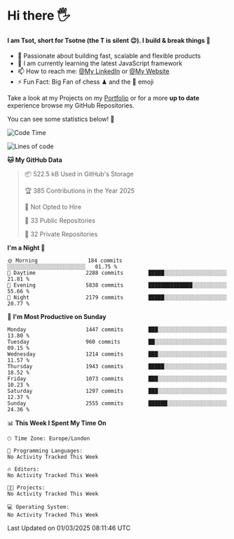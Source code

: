 # Hi there :raised_hand_with_fingers_splayed:
#### I am Tsot, short for Tsotne (the T is silent :wink:). I build & break things :space_invader:
- :telescope: Passionate about building fast, scalable and flexible products
- :seedling: I am currently learning the latest JavaScript framework 
- :mailbox: How to reach me: [@My LinkedIn](https://www.linkedin.com/in/tsotne-gvadzabia/) or [@My Website](https://tsotne.co.uk/contact)
- :zap: Fun Fact: Big Fan of chess ♟ and the 👾 emoji

Take a look at my Projects on my [Portfolio](https://tsotne.co.uk/) or for a more **up to date** experience browse my GitHub Repositories.

You can see some statistics below! :space_invader:
<!--START_SECTION:waka-->
![Code Time](http://img.shields.io/badge/Code%20Time-761%20hrs%202%20mins-blue)

![Lines of code](https://img.shields.io/badge/From%20Hello%20World%20I%27ve%20Written-7.2%20million%20lines%20of%20code-blue)

**🐱 My GitHub Data** 

> 📦 522.5 kB Used in GitHub's Storage 
 > 
> 🏆 385 Contributions in the Year 2025
 > 
> 🚫 Not Opted to Hire
 > 
> 📜 33 Public Repositories 
 > 
> 🔑 32 Private Repositories 
 > 
**I'm a Night 🦉** 

```text
🌞 Morning                184 commits         ░░░░░░░░░░░░░░░░░░░░░░░░░   01.75 % 
🌆 Daytime                2288 commits        █████░░░░░░░░░░░░░░░░░░░░   21.81 % 
🌃 Evening                5838 commits        ██████████████░░░░░░░░░░░   55.66 % 
🌙 Night                  2179 commits        █████░░░░░░░░░░░░░░░░░░░░   20.77 % 
```
📅 **I'm Most Productive on Sunday** 

```text
Monday                   1447 commits        ███░░░░░░░░░░░░░░░░░░░░░░   13.80 % 
Tuesday                  960 commits         ██░░░░░░░░░░░░░░░░░░░░░░░   09.15 % 
Wednesday                1214 commits        ███░░░░░░░░░░░░░░░░░░░░░░   11.57 % 
Thursday                 1943 commits        █████░░░░░░░░░░░░░░░░░░░░   18.52 % 
Friday                   1073 commits        ███░░░░░░░░░░░░░░░░░░░░░░   10.23 % 
Saturday                 1297 commits        ███░░░░░░░░░░░░░░░░░░░░░░   12.37 % 
Sunday                   2555 commits        ██████░░░░░░░░░░░░░░░░░░░   24.36 % 
```


📊 **This Week I Spent My Time On** 

```text
🕑︎ Time Zone: Europe/London

💬 Programming Languages: 
No Activity Tracked This Week

🔥 Editors: 
No Activity Tracked This Week

🐱‍💻 Projects: 
No Activity Tracked This Week

💻 Operating System: 
No Activity Tracked This Week
```


 Last Updated on 01/03/2025 08:11:46 UTC
<!--END_SECTION:waka-->
